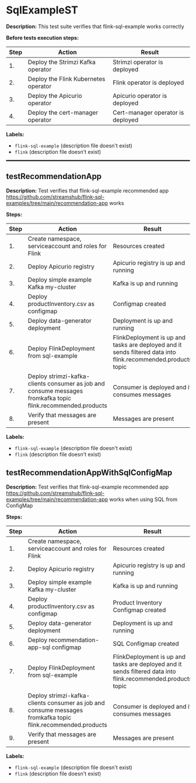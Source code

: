 # SqlExampleST

**Description:** This test suite verifies that flink-sql-example works correctly

**Before tests execution steps:**

| Step | Action | Result |
| - | - | - |
| 1. | Deploy the Strimzi Kafka operator | Strimzi operator is deployed |
| 2. | Deploy the Flink Kubernetes operator | Flink operator is deployed |
| 3. | Deploy the Apicurio operator | Apicurio operator is deployed |
| 4. | Deploy the cert-manager operator | Cert-manager operator is deployed |

**Labels:**

* `flink-sql-example` (description file doesn't exist)
* `flink` (description file doesn't exist)

<hr style="border:1px solid">

## testRecommendationApp

**Description:** Test verifies that flink-sql-example recommended app https://github.com/streamshub/flink-sql-examples/tree/main/recommendation-app works

**Steps:**

| Step | Action | Result |
| - | - | - |
| 1. | Create namespace, serviceaccount and roles for Flink | Resources created |
| 2. | Deploy Apicurio registry | Apicurio registry is up and running |
| 3. | Deploy simple example Kafka my-cluster | Kafka is up and running |
| 4. | Deploy productInventory.csv as configmap | Configmap created |
| 5. | Deploy data-generator deployment | Deployment is up and running |
| 6. | Deploy FlinkDeployment from sql-example | FlinkDeployment is up and tasks are deployed and it sends filtered data into flink.recommended.products topic |
| 7. | Deploy strimzi-kafka-clients consumer as job and consume messages fromkafka topic flink.recommended.products | Consumer is deployed and it consumes messages |
| 8. | Verify that messages are present | Messages are present |

**Labels:**

* `flink-sql-example` (description file doesn't exist)
* `flink` (description file doesn't exist)


## testRecommendationAppWithSqlConfigMap

**Description:** Test verifies that flink-sql-example recommended app https://github.com/streamshub/flink-sql-examples/tree/main/recommendation-app works when using SQL from ConfigMap

**Steps:**

| Step | Action | Result |
| - | - | - |
| 1. | Create namespace, serviceaccount and roles for Flink | Resources created |
| 2. | Deploy Apicurio registry | Apicurio registry is up and running |
| 3. | Deploy simple example Kafka my-cluster | Kafka is up and running |
| 4. | Deploy productInventory.csv as configmap | Product Inventory Configmap created |
| 5. | Deploy data-generator deployment | Deployment is up and running |
| 6. | Deploy recommendation-app-sql configmap | SQL Configmap created |
| 7. | Deploy FlinkDeployment from sql-example | FlinkDeployment is up and tasks are deployed and it sends filtered data into flink.recommended.products topic |
| 8. | Deploy strimzi-kafka-clients consumer as job and consume messages fromkafka topic flink.recommended.products | Consumer is deployed and it consumes messages |
| 9. | Verify that messages are present | Messages are present |

**Labels:**

* `flink-sql-example` (description file doesn't exist)
* `flink` (description file doesn't exist)

